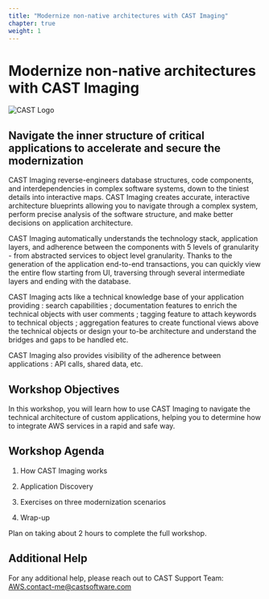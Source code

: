 ```yaml
--- 
title: "Modernize non-native architectures with CAST Imaging" 
chapter: true 
weight: 1 
--- 
```


# Modernize non-native architectures with CAST Imaging

![CAST Logo](/images/CAST_Logo.png) 

## Navigate the inner structure of critical applications to accelerate and secure the modernization 

CAST Imaging reverse-engineers database structures, code components, and interdependencies in complex software systems, down to the tiniest details into interactive maps. CAST Imaging creates accurate, interactive architecture blueprints allowing you to navigate through a complex system, perform precise analysis of the software structure, and make better decisions on application architecture. 

CAST Imaging automatically understands the technology stack, application layers, and adherence between the components with 5 levels of granularity - from abstracted services to object level granularity. Thanks to the generation of the application end-to-end transactions, you can quickly view the entire flow starting from UI, traversing through several intermediate layers and ending with the database. 

CAST Imaging acts like a technical knowledge base of your application providing : search capabilities ; documentation features to enrich the technical objects with user comments ; tagging feature to attach keywords to technical objects ; aggregation features to create functional views above the technical objects or design your to-be architecture and understand the bridges and gaps to be handled etc. 

CAST Imaging also provides visibility of the adherence between applications : API calls, shared data, etc. 

## Workshop Objectives 

In this workshop, you will learn how to use CAST Imaging to navigate the technical architecture of custom applications, helping you to determine how to integrate AWS services in a rapid and safe way. 

## Workshop Agenda

1. How CAST Imaging works

2. Application Discovery

3. Exercises on three modernization scenarios

4. Wrap-up

Plan on taking about 2 hours to complete the full workshop.

## Additional Help 

For any additional help, please reach out to CAST Support Team: AWS.contact-me@castsoftware.com